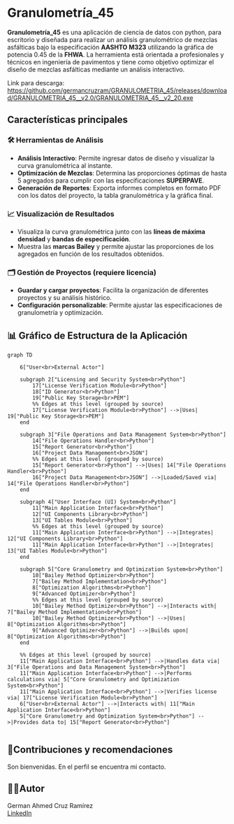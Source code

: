# Granulometría_45

**Granulometría_45** es una aplicación de ciencia de datos con python, para escritorio y diseñada para realizar un análisis granulométrico de mezclas asfálticas bajo la especificación **AASHTO M323** utilizando la gráfica de potencia 0.45 de la **FHWA**. La herramienta está orientada a profesionales y técnicos en ingeniería de pavimentos y tiene como objetivo optimizar el diseño de mezclas asfálticas mediante un análisis interactivo.

Link para descarga: https://github.com/germancruzram/GRANULOMETRIA_45/releases/download/GRANULOMETRIA_45__v2.0/GRANULOMETRIA_45__v2_20.exe

## Características principales

### 🛠️ **Herramientas de Análisis**

- **Análisis Interactivo**: Permite ingresar datos de diseño y visualizar la curva granulométrica al instante.
- **Optimización de Mezclas**: Determina las proporciones óptimas de hasta 5 agregados para cumplir con las especificaciones **SUPERPAVE**.
- **Generación de Reportes**: Exporta informes completos en formato PDF con los datos del proyecto, la tabla granulométrica y la gráfica final.

### 📈 **Visualización de Resultados**

- Visualiza la curva granulométrica junto con las **líneas de máxima densidad** y **bandas de especificación**.
- Muestra las **marcas Bailey** y permite ajustar las proporciones de los agregados en función de los resultados obtenidos.

### 🗂️ **Gestión de Proyectos** (requiere licencia)

- **Guardar y cargar proyectos**: Facilita la organización de diferentes proyectos y su análisis histórico.
- **Configuración personalizable**: Permite ajustar las especificaciones de granulometría y optimización.

## 📊 **Gráfico de Estructura de la Aplicación**

```mermaid
graph TD

    6["User<br>External Actor"]

    subgraph 2["Licensing and Security System<br>Python"]
        17["License Verification Module<br>Python"]
        18["ID Generator<br>Python"]
        19["Public Key Storage<br>PEM"]
        %% Edges at this level (grouped by source)
        17["License Verification Module<br>Python"] -->|Uses| 19["Public Key Storage<br>PEM"]
    end

    subgraph 3["File Operations and Data Management System<br>Python"]
        14["File Operations Handler<br>Python"]
        15["Report Generator<br>Python"]
        16["Project Data Management<br>JSON"]
        %% Edges at this level (grouped by source)
        15["Report Generator<br>Python"] -->|Uses| 14["File Operations Handler<br>Python"]
        16["Project Data Management<br>JSON"] -->|Loaded/Saved via| 14["File Operations Handler<br>Python"]
    end

    subgraph 4["User Interface (UI) System<br>Python"]
        11["Main Application Interface<br>Python"]
        12["UI Components Library<br>Python"]
        13["UI Tables Module<br>Python"]
        %% Edges at this level (grouped by source)
        11["Main Application Interface<br>Python"] -->|Integrates| 12["UI Components Library<br>Python"]
        11["Main Application Interface<br>Python"] -->|Integrates| 13["UI Tables Module<br>Python"]
    end

    subgraph 5["Core Granulometry and Optimization System<br>Python"]
        10["Bailey Method Optimizer<br>Python"]
        7["Bailey Method Implementation<br>Python"]
        8["Optimization Algorithms<br>Python"]
        9["Advanced Optimizer<br>Python"]
        %% Edges at this level (grouped by source)
        10["Bailey Method Optimizer<br>Python"] -->|Interacts with| 7["Bailey Method Implementation<br>Python"]
        10["Bailey Method Optimizer<br>Python"] -->|Uses| 8["Optimization Algorithms<br>Python"]
        9["Advanced Optimizer<br>Python"] -->|Builds upon| 8["Optimization Algorithms<br>Python"]
    end

    %% Edges at this level (grouped by source)
    11["Main Application Interface<br>Python"] -->|Handles data via| 3["File Operations and Data Management System<br>Python"]
    11["Main Application Interface<br>Python"] -->|Performs calculations via| 5["Core Granulometry and Optimization System<br>Python"]
    11["Main Application Interface<br>Python"] -->|Verifies license via| 17["License Verification Module<br>Python"]
    6["User<br>External Actor"] -->|Interacts with| 11["Main Application Interface<br>Python"]
    5["Core Granulometry and Optimization System<br>Python"] -->|Provides data to| 15["Report Generator<br>Python"]


```


## 🤝**Contribuciones y recomendaciones**

Son bienvenidas. En el perfil se encuentra mi contacto.

## 👨‍💻**Autor**

German Ahmed Cruz Ramírez  
[LinkedIn](https://www.linkedin.com/in/german-cruz-ram-in24/)
